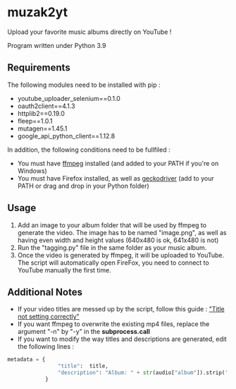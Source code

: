 # muzak2yt
Upload your favorite music albums directly on YouTube !

Program written under Python 3.9

## Requirements

The following modules need to be installed with pip :

* youtube_uploader_selenium==0.1.0
* oauth2client==4.1.3
* httplib2==0.19.0
* fleep==1.0.1
* mutagen==1.45.1
* google_api_python_client==1.12.8

In addition, the following conditions need to be fullfiled :

* You must have [ffmpeg](https://ffmpeg.org/download.html) installed (and added to your PATH if you're on Windows)
* You must have Firefox installed, as well as [geckodriver](https://github.com/mozilla/geckodriver/releases) (add to your PATH or drag and drop in your Python folder)


## Usage


1. Add an image to your album folder that will be used by ffmpeg to generate the video. The image has to be named "image.png", as well as having even width and height values (640x480 is ok, 641x480 is not)
2. Run the "tagging.py" file in the same folder as your music album.
3. Once the video is generated by ffmpeg, it will be uploaded to YouTube. The script will automatically open FireFox, you need to connect to YouTube manually the first time.


## Additional Notes

* If your video titles are messed up by the script, follow this guide : ["Title not setting correctly"](https://github.com/linouk23/youtube_uploader_selenium/issues/4)
* If you want ffmpeg to overwrite the existing mp4 files, replace the argument "-n" by "-y" in the **subprocess.call**
* If you want to modify the way titles and descriptions are generated, edit the following lines :
```python
metadata = {
                "title":  title,
                "description": "Album: " + str(audio["album"]).strip('[\']') + "\nArtist(s): " + str(audio["artist"]).strip('[\']').replace("\"", "")
            }
```
